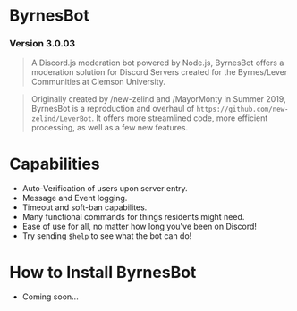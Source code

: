 # ByrnesBot
### Version 3.0.03
> A Discord.js moderation bot powered by Node.js, ByrnesBot offers a moderation solution for Discord Servers created for the Byrnes/Lever Communities at Clemson University.

> Originally created by /new-zelind and /MayorMonty in Summer 2019, ByrnesBot is a reproduction and overhaul of `https://github.com/new-zelind/LeverBot`. It offers more streamlined code, more efficient processing, as well as a few new features.

# Capabilities
- Auto-Verification of users upon server entry.
- Message and Event logging.
- Timeout and soft-ban capabilites.
- Many functional commands for things residents might need.
- Ease of use for all, no matter how long you've been on Discord!
- Try sending `$help` to see what the bot can do!

# How to Install ByrnesBot
- Coming soon...
